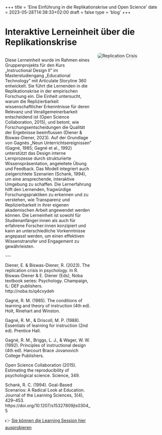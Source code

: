+++
title = 'Eine Einführung in die Replikationskrise und Open Science'
date = 2023-05-28T14:38:33+02:00
draft = false
type = 'blog'
+++

# Interaktive Lerneinheit über die Replikationskrise
<div style="display: flex; align-items: flex-start; gap: 20px; flex-wrap: wrap;">
  <!-- Text links -->
  <div style="flex: 2; min-width: 250px;">
    <p>
    Diese Lerneinheit wurde im Rahmen eines Gruppenprojekts für den Kurs „Instructional Design II” im Masterstudiengang „Educational Technology” mit Articulate Storyline 360 entwickelt. Sie führt die Lernenden in die Replikationskrise in der empirischen Forschung ein. Die Einheit untersucht, warum die Replizierbarkeit wissenschaftlicher Erkenntnisse für deren Relevanz und Verallgemeinerbarkeit entscheidend ist (Open Science Collaboration, 2015), und betont, wie Forschungsentscheidungen die Qualität der Ergebnisse beeinflussen (Diener & Biswas-Diener, 2023). Auf der Grundlage von Gagnés „Neun Unterrichtsereignissen” (Gagné, 1985; Gagné et al., 1992) unterstützt das Design interne Lernprozesse durch strukturierte Wissenspräsentation, angeleitete Übung und Feedback. Das Modell integriert auch zielgerichtete Szenarien (Schank, 1994), um eine ansprechende, interaktive Umgebung zu schaffen. Die Lernerfahrung hilft den Lernenden, fragwürdige Forschungspraktiken zu erkennen und zu verstehen, wie Transparenz und Replizierbarkeit in ihrer eigenen akademischen Arbeit angewendet werden können. Die Lerneinheit ist sowohl für Studienanfänger:innen als auch für erfahrene Forscher:innen konzipiert und kann an unterschiedliche Vorkenntnisse angepasst werden, um einen effektiven Wissenstransfer und Engagement zu gewährleisten.</p> <p>---</p> <p>Diener, E. & Biswas-Diener, R. (2023). The replication crisis in psychology. In R. Biswas-Diener & E. Diener (Eds), Noba textbook series: Psychology. Champaign, IL: DEF publishers. http://noba.to/q4cvydeh <p>Gagné, R. M. (1985). The conditions of learning and theory of instruction (4th ed). Holt, Rinehart and Winston.</p> <p>Gagné, R. M., & Driscoll, M. P. (1988). Essentials of learning for instruction (2nd ed). Prentice Hall.</p> <p>Gagné, R. M., Briggs, L. J., & Wager, W. W. (1992). Principles of instructional design (4th ed). Harcourt Brace Jovanovich College Publishers.</p> <p>Open Science Collaboration (2015). Estimating the reproducibility of psychological science. Science, 349.</p> <p>Schank, R. C. (1994). Goal-Based Scenarios: A Radical Look at Education. Journal of the Learning Sciences, 3(4), 429–453. https://doi.org/10.1207/s15327809jls0304_5
    </p>
    <p>
    👉 <a href="https://siegristlk.github.io/meine-website/storyline/story.html" target="_blank">Sie können die Learning Session hier ausprobieren</a>
    </p>
  </div>

  <!-- Bild rechts -->
  <div style="flex: 1; min-width: 200px;">
    <img src="/meine-website/images/works/replication_crisis.png" alt="Replication Crisis" style="max-width: 80%; height: auto; border-radius: 6px; box-shadow: 0 2px 6px rgba(0,0,0,0.1);" />
  </div>
</div>


